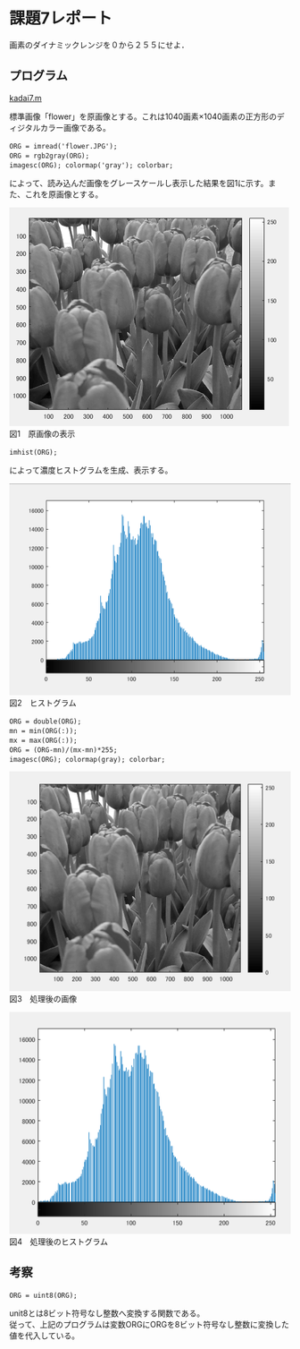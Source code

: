 # 課題7レポート  
画素のダイナミックレンジを０から２５５にせよ．  

## プログラム
[kadai7.m](https://github.com/waka0310mikity/MATLAB-/blob/master/kadai7.m)

標準画像「flower」を原画像とする。これは1040画素×1040画素の正方形のディジタルカラー画像である。

`ORG = imread('flower.JPG');`  
`ORG = rgb2gray(ORG);`  
`imagesc(ORG); colormap('gray'); colorbar;`

によって、読み込んだ画像をグレースケールし表示した結果を図1に示す。また、これを原画像とする。

![原画像の表示](https://github.com/waka0310mikity/MATLAB-/blob/master/images/kadai7IMG1.PNG "原画像の表示")  
図1　原画像の表示

`imhist(ORG);`

によって濃度ヒストグラムを生成、表示する。

![ヒストグラム](https://github.com/waka0310mikity/MATLAB-/blob/master/images/kadai7IMG2.PNG "ヒストグラム")  
図2　ヒストグラム

`ORG = double(ORG);`  
`mn = min(ORG(:));`  
`mx = max(ORG(:));`  
`ORG = (ORG-mn)/(mx-mn)*255;`  
`imagesc(ORG); colormap(gray); colorbar;`  

![処理後の画像](https://github.com/waka0310mikity/MATLAB-/blob/master/images/kadai7IMG3.PNG "処理後の画像")  
図3　処理後の画像  

![処理後のヒストグラム](https://github.com/waka0310mikity/MATLAB-/blob/master/images/kadai7IMG4.PNG "処理後のヒストグラム")  
図4　処理後のヒストグラム

## 考察

`ORG = uint8(ORG);`

unit8とは8ビット符号なし整数へ変換する関数である。  
従って、上記のプログラムは変数ORGにORGを8ビット符号なし整数に変換した値を代入している。  
